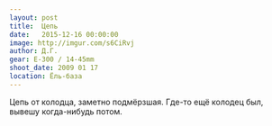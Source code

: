 ```yaml
---
layout: post
title:  Цепь
date:   2015-12-16 00:00:00
image: http://imgur.com/s6CiRvj
author: Д.Г.
gear: E-300 / 14-45mm
shoot_date: 2009 01 17
location: Ёль-база
---
```


Цепь от колодца, заметно подмёрзшая. Где-то ещё колодец был, вывешу когда-нибудь потом.
